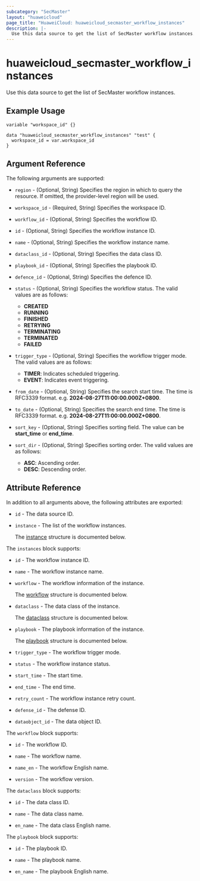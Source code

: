 ```yaml
---
subcategory: "SecMaster"
layout: "huaweicloud"
page_title: "HuaweiCloud: huaweicloud_secmaster_workflow_instances"
description: |-
  Use this data source to get the list of SecMaster workflow instances.
---
```


# huaweicloud_secmaster_workflow_instances

Use this data source to get the list of SecMaster workflow instances.

## Example Usage

```hcl
variable "workspace_id" {}

data "huaweicloud_secmaster_workflow_instances" "test" {
  workspace_id = var.workspace_id
}
```

## Argument Reference

The following arguments are supported:

* `region` - (Optional, String) Specifies the region in which to query the resource.
  If omitted, the provider-level region will be used.

* `workspace_id` - (Required, String) Specifies the workspace ID.

* `workflow_id` - (Optional, String) Specifies the workflow ID.

* `id` - (Optional, String) Specifies the workflow instance ID.

* `name` - (Optional, String) Specifies the workflow instance name.

* `dataclass_id` - (Optional, String) Specifies the data class ID.

* `playbook_id` - (Optional, String) Specifies the playbook ID.

* `defence_id` - (Optional, String) Specifies the defence ID.

* `status` - (Optional, String) Specifies the workflow status.
  The valid values are as follows:
  + **CREATED**
  + **RUNNING**
  + **FINISHED**
  + **RETRYING**
  + **TERMINATING**
  + **TERMINATED**
  + **FAILED**

* `trigger_type` - (Optional, String) Specifies the workflow trigger mode.
  The valid values are as follows:
  + **TIMER**: Indicates scheduled triggering.
  + **EVENT**: Indicates event triggering.

* `from_date` - (Optional, String) Specifies the search start time.
  The time is RFC3339 format. e.g. **2024-08-27T11:00:00.000Z+0800**.

* `to_date` - (Optional, String) Specifies the search end time.
  The time is RFC3339 format. e.g. **2024-08-27T11:00:00.000Z+0800**.

* `sort_key` - (Optional, String) Specifies sorting field.
 The value can be **start_time** or **end_time**.

* `sort_dir` - (Optional, String) Specifies sorting order.
  The valid values are as follows:
  + **ASC**: Ascending order.
  + **DESC**: Descending order.

## Attribute Reference

In addition to all arguments above, the following attributes are exported:

* `id` - The data source ID.

* `instance` - The list of the workflow instances.

  The [instance](#instances_struct) structure is documented below.

<a name="instances_struct"></a>
The `instances` block supports:

* `id` - The workflow instance ID.

* `name` - The workflow instance name.

* `workflow` - The workflow information of the instance.

  The [workflow](#instances_workflow_struct) structure is documented below.

* `dataclass` - The data class of the instance.

  The [dataclass](#instances_dataclass_struct) structure is documented below.

* `playbook` - The playbook information of the instance.

  The [playbook](#instances_playbook_struct) structure is documented below.

* `trigger_type` - The workflow trigger mode.

* `status` - The workflow instance status.

* `start_time` - The start time.

* `end_time` - The end time.

* `retry_count` - The workflow instance retry count.

* `defense_id` - The defense ID.

* `dataobject_id` - The data object ID.

<a name="instances_workflow_struct"></a>
The `workflow` block supports:

* `id` - The workflow ID.

* `name` - The workflow name.

* `name_en` - The workflow English name.

* `version` - The workflow version.

<a name="instances_dataclass_struct"></a>
The `dataclass` block supports:

* `id` - The data class ID.

* `name` - The data class name.

* `en_name` - The data class English name.

<a name="instances_playbook_struct"></a>
The `playbook` block supports:

* `id` - The playbook ID.

* `name` - The playbook name.

* `en_name` - The playbook English name.
